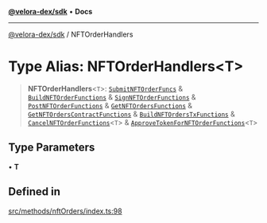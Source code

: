 [**@velora-dex/sdk**](../README.md) • **Docs**

***

[@velora-dex/sdk](../globals.md) / NFTOrderHandlers

# Type Alias: NFTOrderHandlers\<T\>

> **NFTOrderHandlers**\<`T`\>: [`SubmitNFTOrderFuncs`](SubmitNFTOrderFuncs.md) & [`BuildNFTOrderFunctions`](BuildNFTOrderFunctions.md) & [`SignNFTOrderFunctions`](SignNFTOrderFunctions.md) & [`PostNFTOrderFunctions`](PostNFTOrderFunctions.md) & [`GetNFTOrdersFunctions`](GetNFTOrdersFunctions.md) & [`GetNFTOrdersContractFunctions`](GetNFTOrdersContractFunctions.md) & [`BuildNFTOrdersTxFunctions`](BuildNFTOrdersTxFunctions.md) & [`CancelNFTOrderFunctions`](CancelNFTOrderFunctions.md)\<`T`\> & [`ApproveTokenForNFTOrderFunctions`](ApproveTokenForNFTOrderFunctions.md)\<`T`\>

## Type Parameters

• **T**

## Defined in

[src/methods/nftOrders/index.ts:98](https://github.com/paraswap/paraswap-sdk/blob/master/src/methods/nftOrders/index.ts#L98)
